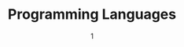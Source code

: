 ---
date: '1'
title: 'Programming Languages'
tech:
  - "https://www.cprogramming.com/,https://raw.githubusercontent.com/devicons/devicon/master/icons/c/c-original.svg,C,"
  - "https://www.w3schools.com/cpp/,https://raw.githubusercontent.com/devicons/devicon/master/icons/cplusplus/cplusplus-original.svg,C++,"
  - "https://www.java.com,https://raw.githubusercontent.com/devicons/devicon/master/icons/java/java-original.svg,Java,"
  - "https://www.python.org,https://raw.githubusercontent.com/devicons/devicon/master/icons/python/python-original.svg,Python,"
---
